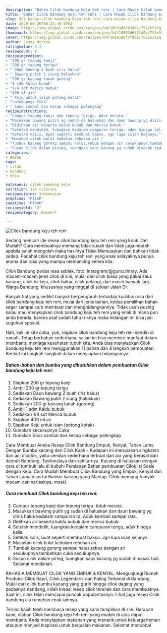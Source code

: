 ```yaml
---
description: "Bahan Cilok bandung keju teh reni | Cara Masak Cilok bandung keju teh reni Yang Bisa Manjain Lidah"
title: "Bahan Cilok bandung keju teh reni | Cara Masak Cilok bandung keju teh reni Yang Bisa Manjain Lidah"
slug: 921-bahan-cilok-bandung-keju-teh-reni-cara-masak-cilok-bandung-keju-teh-reni-yang-bisa-manjain-lidah
date: 2020-08-26T00:21:49.996Z
image: https://img-global.cpcdn.com/recipes/b4f10893d6f8fd8e/751x532cq70/cilok-bandung-keju-teh-reni-foto-resep-utama.jpg
thumbnail: https://img-global.cpcdn.com/recipes/b4f10893d6f8fd8e/751x532cq70/cilok-bandung-keju-teh-reni-foto-resep-utama.jpg
cover: https://img-global.cpcdn.com/recipes/b4f10893d6f8fd8e/751x532cq70/cilok-bandung-keju-teh-reni-foto-resep-utama.jpg
author: Jimmy Horton
ratingvalue: 4.3
reviewcount: 8
recipeingredient:
- "200 gr tepung kanji"
- "200 gr tepung terigu"
- " Daun bawang 2 buah iris halus"
- " Bawang putih 2 siung haluskan"
- "200 gr kacang tanah goreng"
- "1 sdm Kaldu bubuk"
- "1/4 sdt Merica bubuk"
- "400 ml air"
- " Keju untuk isian potong kotak"
- "secukupnya Cuka"
- " Saos sambal dan kecap sebagai pelengkap"
recipeinstructions:
- "Campur tepung kanji dan tepung terigu. Aduk merata."
- "Masukkan bawang putih yg sudah di haluskan dan daun bawang yg diiris halus kedalam campuran td. Aduk kembali sampai rata."
- "Didihkan air beserta kaldu bubuk dan merica bubuk."
- "Setelah mendidih, tuangkan kedalam campuran terigu, aduk hingga kalis."
- "Setelah kalis, buat seperti membuat bakso. Jgn lupa isian kejunya."
- "Masukan cilok bulat kedalam rebusan air."
- "Tumbuk kacang goreng sampai halus,rebus dengan air secukupnya.tambahkan cuka secukupnya."
- "Susun cilok dalam piring, tuangkan saus kacang yg sudah dimasak tadi. Selamat menikmati."
categories:
- Resep
tags:
- cilok
- bandung
- keju

katakunci: cilok bandung keju 
nutrition: 124 calories
recipecuisine: Indonesian
preptime: "PT15M"
cooktime: "PT54M"
recipeyield: "2"
recipecategory: Dessert

---
```



![Cilok bandung keju teh reni](https://img-global.cpcdn.com/recipes/b4f10893d6f8fd8e/751x532cq70/cilok-bandung-keju-teh-reni-foto-resep-utama.jpg)

Sedang mencari ide resep cilok bandung keju teh reni yang Enak Dan Mudah? Cara membuatnya memang tidak susah dan tidak juga mudah. apabila salah mengolah maka hasilnya Tidak Memuaskan dan bahkan tidak sedap. Padahal cilok bandung keju teh reni yang enak selayaknya punya aroma dan rasa yang mampu memancing selera kita.

Cilok Bandung pedas rasa seblak. foto: Instagram/@gunculinary. Ada macam-macam jenis cilok di sini, mulai dari cilok biasa yang pakai saus kacang, cilok isi keju, cilok bakar, cilok pelangi, dan masih banyak lagi. Warga Bandung, khususnya yang tinggal di sekitar Jalan Dr.

Banyak hal yang sedikit banyak berpengaruh terhadap kualitas rasa dari cilok bandung keju teh reni, mulai dari jenis bahan, kedua pemilihan bahan segar sampai cara membuat dan menghidangkannya. Tidak usah pusing kalau mau menyiapkan cilok bandung keju teh reni yang enak di mana pun anda berada, karena asal sudah tahu triknya maka hidangan ini bisa jadi suguhan spesial.


Nah, kali ini kita coba, yuk, siapkan cilok bandung keju teh reni sendiri di rumah. Tetap berbahan sederhana, sajian ini bisa memberi manfaat dalam membantu menjaga kesehatan tubuh kita. Anda bisa menyiapkan Cilok bandung keju teh reni menggunakan 11 bahan dan 8 langkah pembuatan. Berikut ini langkah-langkah dalam menyiapkan hidangannya.

<!--inarticleads1-->

##### Bahan-bahan dan bumbu yang dibutuhkan dalam pembuatan Cilok bandung keju teh reni:

1. Siapkan 200 gr tepung kanji
1. Ambil 200 gr tepung terigu
1. Sediakan  Daun bawang 2 buah (iris halus)
1. Sediakan  Bawang putih 2 siung (haluskan)
1. Sediakan 200 gr kacang tanah (goreng)
1. Ambil 1 sdm Kaldu bubuk
1. Sediakan 1/4 sdt Merica bubuk
1. Siapkan 400 ml air
1. Siapkan  Keju untuk isian (potong kotak)
1. Gunakan secukupnya Cuka
1. Gunakan  Saos sambal dan kecap sebagai pelengkap


Cara Membuat Aneka Resep Cilok Bandung Empuk, Kenyal, Tahan Lama Dengan Bumbu kacang dan Cilok Kuah - Kudapan ini merupakan singkatan dari aci dicolok, yaitu cemilan sederhana terbuat dari aci yang berasal dari daerah Bandung, Tasikmalaya dan sekitarnya. Kacang di haluskan dengan cara di tumbuk lalu di bubuhi Persiapan Bahan pembuatan Cilok Isi Sosis dengan Keju. Cara Mudah Membuat Cilok Bandung yang Empuk, Kenyal dan Tahan Lama disertai Bumbu kacang yang Mantap. Cilok memang banyak macam dan variasinya. meski. 

<!--inarticleads2-->

##### Cara membuat Cilok bandung keju teh reni:

1. Campur tepung kanji dan tepung terigu. Aduk merata.
1. Masukkan bawang putih yg sudah di haluskan dan daun bawang yg diiris halus kedalam campuran td. Aduk kembali sampai rata.
1. Didihkan air beserta kaldu bubuk dan merica bubuk.
1. Setelah mendidih, tuangkan kedalam campuran terigu, aduk hingga kalis.
1. Setelah kalis, buat seperti membuat bakso. Jgn lupa isian kejunya.
1. Masukan cilok bulat kedalam rebusan air.
1. Tumbuk kacang goreng sampai halus,rebus dengan air secukupnya.tambahkan cuka secukupnya.
1. Susun cilok dalam piring, tuangkan saus kacang yg sudah dimasak tadi. Selamat menikmati.


RAHASIA MEMBUAT CILOK YANG EMPUK &amp; KENYAL. Mengunjungi Rumah Produksi Cilok Bapri, Cilok Legendaris dan Paling Terkenal di Bandung. Mulai dari cilok bumbu kacang yang gurih hingga cilok daging yang pedasnya nendang, inilah kreasi resep cilok terenak dan cara membuatnya. Saat ini, cilok telah mencapai puncak popularitasnya. Lihat juga resep Cilok bandung ala rumahan enak lainnya. 

Terima kasih telah membaca resep yang kami tampilkan di sini. Harapan kami, olahan Cilok bandung keju teh reni yang mudah di atas dapat membantu Anda menyiapkan makanan yang menarik untuk keluarga/teman ataupun menjadi inspirasi untuk berjualan makanan. Selamat mencoba!
